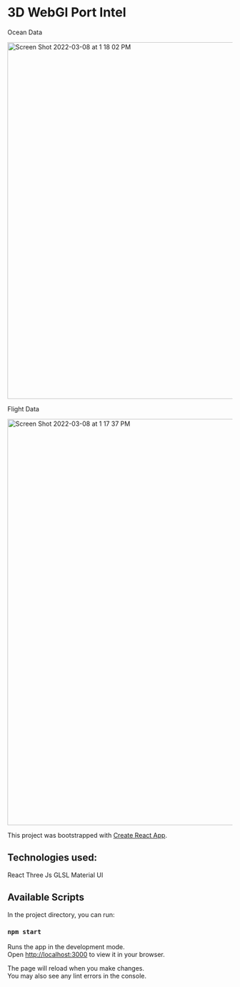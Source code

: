 
# 3D WebGl Port Intel

Ocean Data

<img width="799" alt="Screen Shot 2022-03-08 at 1 18 02 PM" src="https://user-images.githubusercontent.com/89100813/157744830-8fc2306d-d8ca-4867-b26d-23a0968211a6.png">

Flight Data

<img width="910" alt="Screen Shot 2022-03-08 at 1 17 37 PM" src="https://user-images.githubusercontent.com/89100813/157745108-13d6a50f-b501-42c0-b1cc-e9e72dc539d2.png">




This project was bootstrapped with [Create React App](https://github.com/facebook/create-react-app).

## Technologies used:
React
Three Js
GLSL
Material UI

## Available Scripts

In the project directory, you can run:

### `npm start`

Runs the app in the development mode.\
Open [http://localhost:3000](http://localhost:3000) to view it in your browser.

The page will reload when you make changes.\
You may also see any lint errors in the console.
